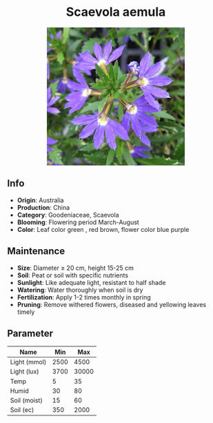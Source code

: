 <h1 align='center'>Scaevola aemula</h1>
<p align="center">
    <img 
        align='center'
        width='320'
        src="../images/scaevola aemula.png" 
        alt='Scaevola aemula' />
</p>

## Info

 - **Origin**: Australia
 - **Production**: China
 - **Category**: Goodeniaceae, Scaevola
 - **Blooming**: Flowering period March-August
 - **Color**: Leaf color green , red brown, flower color blue purple

## Maintenance

 - **Size**: Diameter ≥ 20 cm, height 15-25 cm
 - **Soil**: Peat or soil with specific nutrients
 - **Sunlight**: Like adequate light, resistant to half shade
 - **Watering**: Water thoroughly when soil is dry
 - **Fertilization**: Apply 1-2 times monthly in spring
 - **Pruning**: Remove withered flowers, diseased and yellowing leaves timely

## Parameter

| Name         | Min  | Max   |
|--------------|------|-------|
| Light (mmol) | 2500 | 4500  |
| Light (lux)  | 3700 | 30000 |
| Temp         | 5    | 35    |
| Humid        | 30   | 80    |
| Soil (moist) | 15   | 60    |
| Soil (ec)    | 350  | 2000  |